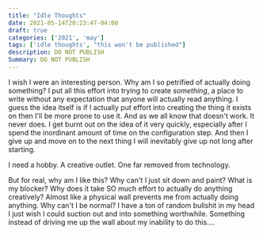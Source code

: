```yaml
---
title: "Idle Thoughts"
date: 2021-05-14T20:23:47-04:00
draft: true
categories: ['2021', 'may']
tags: ['idle thoughts', "this won't be published"]
description: DO NOT PUBLISH
Summary: DO NOT PUBLISH
---
```


I wish I were an interesting person. Why am I so petrified of actually doing something? I put all this effort into trying to create _something_, a place to write without any expectation that anyone will actually read anything. I guess the idea itself is if I actually put effort into creating the thing it exists on then I'll be more prone to use it. And as we all know that doesn't work. It never does. I get burnt out on the idea of it very quickly, especially after I spend the inordinant amount of time on the configuration step. And then I give up and move on to the next thing I will inevitably give up not long after starting. 

I need a hobby. A creative outlet. One far removed from technology. 

But for real, why am I like this? Why can't I just sit down and paint? What is my blocker? Why does it take SO much effort to actually do anything creatively? Almost like a physical wall prevents me from actually doing anything. Why can't I be normal? I have a ton of random bullshit in my head I just wish I could suction out and into something worthwhile. Something instead of driving me up the wall about my inability to do this....